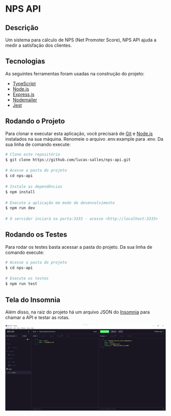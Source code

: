 # NPS API

## Descrição

Um sistema para cálculo de NPS (Net Promoter Score), NPS API ajuda a medir a satisfação dos clientes.

## Tecnologias

As seguintes ferramentas foram usadas na construção do projeto:

- [TypeScript](https://www.typescriptlang.org/)
- [Node.js](https://nodejs.org/en/)
- [Express.js](https://expressjs.com/pt-br/)
- [Nodemailer](https://nodemailer.com/about/)
- [Jest](https://jestjs.io/)

## Rodando o Projeto

Para clonar e executar esta aplicação, você precisará de [Git](https://git-scm.com/) e [Node.js](https://nodejs.org/en/) instalados na sua máquina. Renomeie o arquivo .env.example para .env. Da sua linha de comando execute:

```bash
# Clone este repositório
$ git clone https://github.com/lucas-salles/nps-api.git

# Acesse a pasta do projeto
$ cd nps-api

# Instale as dependências
$ npm install

# Execute a aplicação em modo de desenvolvimento
$ npm run dev

# O servidor inciará na porta:3333 - acesse <http://localhost:3333>
```

## Rodando os Testes

Para rodar os testes basta acessar a pasta do projeto. Da sua linha de comando execute:

```bash
# Acesse a pasta do projeto
$ cd nps-api

# Execute os testes
$ npm run test
```

## Tela do Insomnia

Além disso, na raiz do projeto há um arquivo JSON do [Insomnia](https://insomnia.rest/download/) para chamar a API e testar as rotas.

![alt text](img/insomnia.png)
